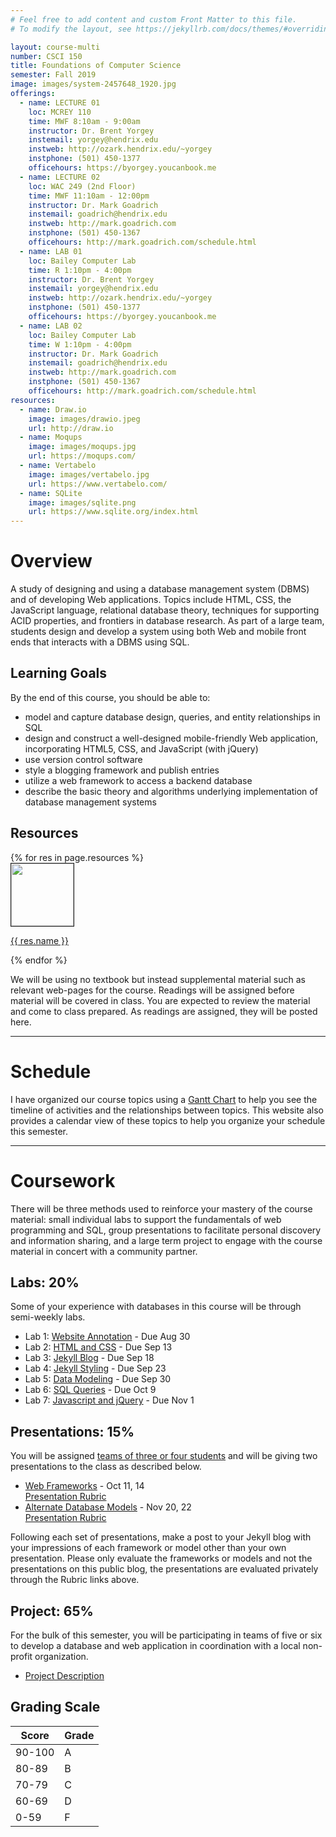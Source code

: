 ```yaml
---
# Feel free to add content and custom Front Matter to this file.
# To modify the layout, see https://jekyllrb.com/docs/themes/#overriding-theme-defaults

layout: course-multi
number: CSCI 150
title: Foundations of Computer Science
semester: Fall 2019
image: images/system-2457648_1920.jpg
offerings:
  - name: LECTURE 01
    loc: MCREY 110
    time: MWF 8:10am - 9:00am
    instructor: Dr. Brent Yorgey
    instemail: yorgey@hendrix.edu
    instweb: http://ozark.hendrix.edu/~yorgey
    instphone: (501) 450-1377
    officehours: https://byorgey.youcanbook.me
  - name: LECTURE 02
    loc: WAC 249 (2nd Floor)
    time: MWF 11:10am - 12:00pm
    instructor: Dr. Mark Goadrich
    instemail: goadrich@hendrix.edu
    instweb: http://mark.goadrich.com
    instphone: (501) 450-1367
    officehours: http://mark.goadrich.com/schedule.html
  - name: LAB 01
    loc: Bailey Computer Lab
    time: R 1:10pm - 4:00pm
    instructor: Dr. Brent Yorgey
    instemail: yorgey@hendrix.edu
    instweb: http://ozark.hendrix.edu/~yorgey
    instphone: (501) 450-1377
    officehours: https://byorgey.youcanbook.me
  - name: LAB 02
    loc: Bailey Computer Lab
    time: W 1:10pm - 4:00pm
    instructor: Dr. Mark Goadrich
    instemail: goadrich@hendrix.edu
    instweb: http://mark.goadrich.com
    instphone: (501) 450-1367
    officehours: http://mark.goadrich.com/schedule.html
resources:
  - name: Draw.io
    image: images/drawio.jpeg
    url: http://draw.io
  - name: Moqups
    image: images/moqups.jpg
    url: https://moqups.com/
  - name: Vertabelo
    image: images/vertabelo.jpg
    url: https://www.vertabelo.com/
  - name: SQLite
    image: images/sqlite.png
    url: https://www.sqlite.org/index.html
---
```


# Overview

A study of designing and using a database management system (DBMS) and of developing
Web applications. Topics include HTML, CSS, the JavaScript language, relational database
theory, techniques for supporting ACID properties, and frontiers in database research.
As part of a large team, students design and develop a system using both Web and mobile
front ends that interacts with a DBMS using SQL.

## Learning Goals

By the end of this course, you should be able to:
* model and capture database design, queries, and entity relationships in SQL
* design and construct a well-designed mobile-friendly Web application, incorporating HTML5, CSS, and JavaScript (with jQuery)
* use version control software
* style a blogging framework and publish entries
* utilize a web framework to access a backend database
* describe the basic theory and algorithms underlying implementation of database management systems

## Resources

<div class="row">
{% for res in page.resources %}
<div class="col-md-{{ 12 | divided_by: page.resources.size }}">
<img src="{{site.baseurl}}/{{ res.image }}" height="100" border="1">
<p>
<a href="{{ res.url }}">{{ res.name }}</a><br>
</p>
</div>
{% endfor %}
</div>

We will be using no textbook but instead supplemental material such as
relevant web-pages for the course.
Readings will be assigned before material will be covered in class.  You are expected
to review the material and come to class prepared.  As readings are assigned,
they will be posted here.

<hr>

# Schedule

I have organized our course topics using a
[Gantt Chart](https://prod.teamgantt.com/gantt/schedule/?ids=1447720&public_keys=QL7w9J3pEbGs&zoom=d100&font_size=12&estimated_hours=0&assigned_resources=0&percent_complete=0&documents=0&comments=0&col_width=355&hide_header_tabs=0&menu_view=1&resource_filter=1&name_in_bar=0&name_next_to_bar=0&resource_names=1#user=&company=&custom=&date_filter=&hide_completed=false&color_filter=)
to help you see the timeline of activities and the
relationships between topics. This website also provides a
calendar view of these topics to help you organize your schedule
this semester.

<hr>

# Coursework

There will be three methods used to reinforce your mastery of the
course material: small individual labs to support the fundamentals of
web programming and SQL, group presentations to facilitate personal
discovery and information sharing, and a large term project to engage with
the course material in concert with a community partner.

## Labs: 20%

Some of your experience with databases in this course will be through semi-weekly labs.
* Lab 1: <a href="labs/lab1.html">Website Annotation</a> - Due Aug 30
* Lab 2: <a href="labs/lab2.html">HTML and CSS</a> - Due Sep 13
* Lab 3: <a href="labs/lab3.html">Jekyll Blog</a> - Due Sep 18
* Lab 4: <a href="labs/lab4.html">Jekyll Styling</a> - Due Sep 23
* Lab 5: <a href="labs/lab5.html">Data Modeling</a> - Due Sep 30
* Lab 6: <a href="labs/lab6.html">SQL Queries</a> - Due Oct 9
* Lab 7: <a href="labs/lab7.html">Javascript and jQuery</a> - Due Nov 1

## Presentations: 15%

You will be assigned [teams of three or four students](https://docs.google.com/spreadsheets/d/15ofyjJHfOBVLmj8EJh2_CeIy9-GFizrjHdcyS1fK3QY/edit?usp=sharing) and will be giving two presentations to the class as
described below.
* <a href="https://developer.mozilla.org/en-US/docs/Learn/Server-side/First_steps/Web_frameworks">Web Frameworks</a> - Oct 11, 14<br>
	<a href="https://docs.google.com/forms/d/e/1FAIpQLSe_tn7Yuo_o22aE62MqmcxKyMDM7FwCGjUDa4xhJ3zw_lVXWg/viewform?usp=sf_link">Presentation Rubric</a>
* <a href="https://en.wikipedia.org/wiki/Database_model">Alternate Database Models</a> - Nov 20, 22<br>
	<a href="https://docs.google.com/forms/d/e/1FAIpQLSelOrHz2JSkcqldojsD1UzwoBPUdMczz6LnRAUreVWZtO-KOw/viewform?usp=sf_link">Presentation Rubric</a>

Following each set of presentations, make a post to your Jekyll blog with your
impressions of each framework or model other than your own presentation. Please only
evaluate the frameworks or models and not the presentations on this public blog,
the presentations are evaluated privately through the Rubric links above.

## Project: 65%

For the bulk of this semester, you will be participating in teams of five or six to
develop a database and web application
in coordination with a local non-profit organization.

* [Project Description](project/project.html)

## Grading Scale

| Score  | Grade  |
|---|---|
| 90-100  | A  |
| 80-89  | B  |
| 70-79  | C  |
| 60-69  | D  |
| 0-59  | F  |
